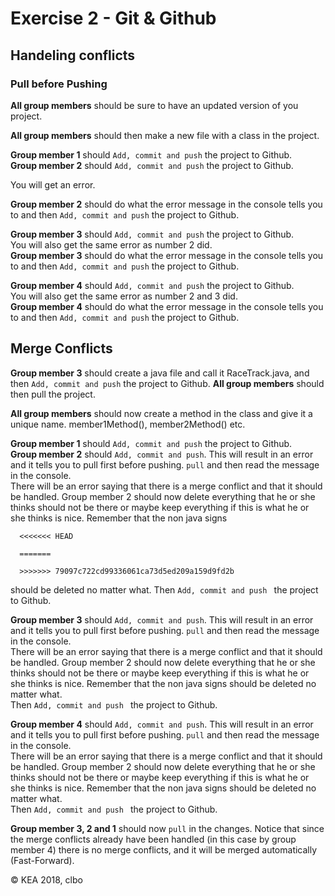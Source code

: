 # Exercise 2 - Git &amp; Github

## Handeling conflicts

### Pull before Pushing

**All group members** should be sure to have an updated version of you project.    

**All group members** should then make a new file with a class in the project.    

**Group member 1** should ```` Add, commit and push ```` the project to Github.    
**Group member 2** should ```` Add, commit and push ```` the project to Github.    

You will get an error.    

**Group member 2** should do what the error message in the console tells you to and then ```` Add, commit and push ```` the project to Github.     

**Group member 3** should ```` Add, commit and push ```` the project to Github.    
You will also get the same error as number 2 did.    
**Group member 3** should do what the error message in the console tells you to and then ```` Add, commit and push ```` the project to Github.    

**Group member 4** should ```` Add, commit and push ```` the project to Github.    
You will also get the same error as number 2 and 3 did.    
**Group member 4** should do what the error message in the console tells you to and then ```` Add, commit and push ```` the project to Github.

## Merge Conflicts
**Group member 3** should create a java file and call it RaceTrack.java, and then  ```` Add, commit and push ```` the project to Github.
**All group members** should then pull the project.    

**All group members** should now create a method in the class and give it a unique name. member1Method(), member2Method() etc.    

**Group member 1** should ```` Add, commit and push ```` the project to Github.    
**Group member 2** should ```` Add, commit and push ````. This will result in an error and it tells you to pull first before pushing. ````pull```` and then read the message in the console.    
There will be an error saying that there is a merge conflict and that it should be handled.
Group member 2 should now delete everything that he or she thinks should not be there or maybe keep everything if this is what he or she thinks is nice.  Remember that the non java signs

````     
  <<<<<<< HEAD
  
  =======
  
  >>>>>>> 79097c722cd99336061ca73d5ed209a159d9fd2b
````    
should be deleted no matter what. 
Then ````Add, commit and push ```` the project to Github.      

**Group member 3** should ```` Add, commit and push ````. This will result in an error and it tells you to pull first before pushing. ````pull```` and then read the message in the console.    
There will be an error saying that there is a merge conflict and that it should be handled.
Group member 2 should now delete everything that he or she thinks should not be there or maybe keep everything if this is what he or she thinks is nice.  Remember that the non java signs should be deleted no matter what.    
Then ````Add, commit and push ```` the project to Github.  

**Group member 4** should ```` Add, commit and push ````. This will result in an error and it tells you to pull first before pushing. ````pull```` and then read the message in the console.    
There will be an error saying that there is a merge conflict and that it should be handled.
Group member 2 should now delete everything that he or she thinks should not be there or maybe keep everything if this is what he or she thinks is nice.  Remember that the non java signs should be deleted no matter what.    
Then ````Add, commit and push ```` the project to Github.  

**Group member 3, 2 and 1** should now ````pull```` in the changes. Notice that since the merge conflicts already have been handled (in this case by group member 4) there is no merge conflicts, and it will be merged automatically (Fast-Forward). 



© KEA 2018, clbo



